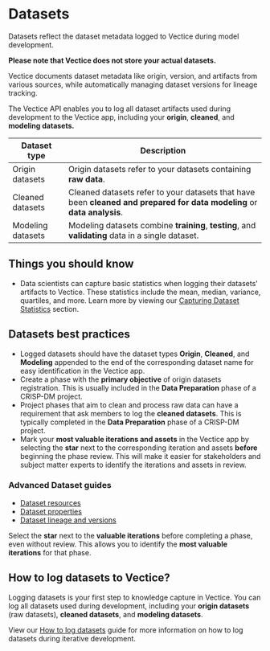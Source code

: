 # Datasets

Datasets reflect the dataset metadata logged to Vectice during model development.


**Please note that Vectice does not store your actual datasets.**&#x20;

Vectice documents dataset metadata like origin, version, and artifacts from various sources, while automatically managing dataset versions for lineage tracking.


The Vectice API enables you to log all dataset artifacts used during development to the Vectice app, including your **origin**, **cleaned**, and **modeling datasets.**

| Dataset type      | Description                                                                                                             |
| ----------------- | ----------------------------------------------------------------------------------------------------------------------- |
| Origin datasets   | Origin datasets refer to your datasets containing **raw data**.                                                         |
| Cleaned datasets  | Cleaned datasets refer to your datasets that have been **cleaned and prepared for data modeling** or **data analysis**. |
| Modeling datasets | Modeling datasets combine **training**, **testing**, and **validating** data in a single dataset.                       |

## Things you should know

* Data scientists can capture basic statistics when logging their datasets' artifacts to Vectice. These statistics include the mean, median, variance, quartiles, and more. Learn more by viewing our [Capturing Dataset Statistics](../../../log-and-manage-assets-with-vectice-api/log-assets-to-vectice/log-datasets.md#capturing-dataset-statistics) section.

## Datasets best practices

* Logged datasets should have the dataset types **Origin**, **Cleaned**, and **Modeling** appended to the end of the corresponding dataset name for easy identification in the Vectice app.
* Create a phase with the **primary objective** of origin datasets registration. This is usually included in the **Data Preparation** phase of a CRISP-DM project.&#x20;
* Project phases that aim to clean and process raw data can have a requirement that ask members to log the **cleaned datasets**. This is typically completed in the **Data Preparation** phase of a CRISP-DM project.
* Mark your **most valuable iterations and assets** in the Vectice app by selecting the **star** next to the corresponding iteration and assets **before** beginning the phase review. This will make it easier for stakeholders and subject matter experts to identify the iterations and assets in review.

### Advanced Dataset guides

* [Dataset resources](dataset-resources.md)
* [Dataset properties](dataset-properties.md)
* [Dataset lineage and versions](dataset-lineage-and-versions.md)


Select the **star** next to the **valuable iterations** before completing a phase, even without review. This allows you to identify the **most valuable** **iterations** for that phase.


## How to log datasets to Vectice?

Logging datasets is your first step to knowledge capture in Vectice. You can log all datasets used during development, including your **origin datasets** (raw datasets), **cleaned datasets**, and **modeling datasets**.&#x20;

View our [How to log datasets](../../../log-and-manage-assets-with-vectice-api/log-assets-to-vectice/log-datasets.md) guide for more information on how to log datasets during iterative development.
